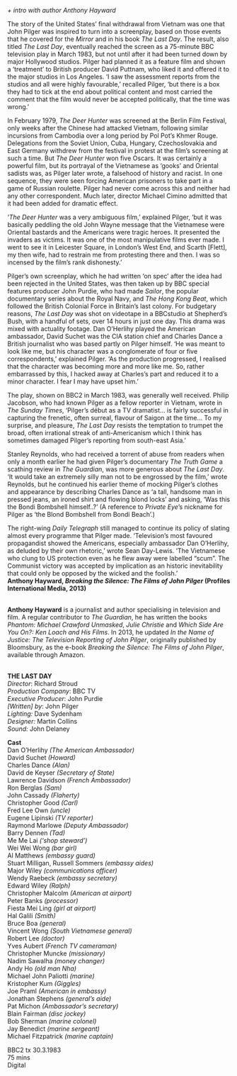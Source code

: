 
_+ intro with author Anthony Hayward_

The story of the United States’ final withdrawal from Vietnam was one that John Pilger was inspired to turn into a screenplay, based on those events that he covered for the _Mirror_ and in his book _The Last Day_. The result, also titled _The Last Day_, eventually reached the screen as a 75-minute BBC television play in March 1983, but not until after it had been turned down by major Hollywood studios. Pilger had planned it as a feature film and shown a ‘treatment’ to British producer David Puttnam, who liked it and offered it to the major studios in Los Angeles. ‘I saw the assessment reports from the studios and all were highly favourable,’ recalled Pilger, ‘but there is a box they had to tick at the end about political content and most carried the comment that the film would never be accepted politically, that the time was wrong.’

In February 1979, _The Deer Hunter_ was screened at the Berlin Film Festival, only weeks after the Chinese had attacked Vietnam, following similar incursions from Cambodia over a long period by Pol Pot’s Khmer Rouge. Delegations from the Soviet Union, Cuba, Hungary, Czechoslovakia and East Germany withdrew from the festival in protest at the film’s screening at such a time. But _The Deer Hunter_ won five Oscars. It was certainly a powerful film, but its portrayal of the Vietnamese as ‘gooks’ and Oriental sadists was, as Pilger later wrote, a falsehood of history and racist. In one sequence, they were seen forcing American prisoners to take part in a game of Russian roulette. Pilger had never come across this and neither had any other correspondent. Much later, director Michael Cimino admitted that it had been added for dramatic effect.

‘_The Deer Hunter_ was a very ambiguous film,’ explained Pilger, ‘but it was basically peddling the old John Wayne message that the Vietnamese were Oriental bastards and the Americans were tragic heroes. It presented the invaders as victims. It was one of the most manipulative films ever made. I went to see it in Leicester Square, in London’s West End, and Scarth [Flett], my then wife, had to restrain me from protesting there and then. I was so incensed by the film’s rank dishonesty.’

Pilger’s own screenplay, which he had written ‘on spec’ after the idea had been rejected in the United States, was then taken up by BBC special features producer John Purdie, who had made _Sailor_, the popular documentary series about the Royal Navy, and _The Hong Kong Beat_, which followed the British Colonial Force in Britain’s last colony. For budgetary reasons, _The Last Day_ was shot on videotape in a BBCstudio at Shepherd’s Bush, with a handful of sets, over 14 hours in just one day. This drama was mixed with actuality footage. Dan O’Herlihy played the American ambassador, David Suchet was the CIA station chief and Charles Dance a British journalist who was based partly on Pilger himself. ‘He was meant to look like me, but his character was a conglomerate of four or five correspondents,’ explained Pilger. ‘As the production progressed, I realised that the character was becoming more and more like me. So, rather embarrassed by this, I hacked away at Charles’s part and reduced it to a minor character. I fear I may have upset him.’

The play, shown on BBC2 in March 1983, was generally well received. Philip Jacobson, who had known Pilger as a fellow reporter in Vietnam, wrote in _The Sunday Times_, ‘Pilger’s début as a TV dramatist… is fairly successful in capturing the frenetic, often surreal, flavour of Saigon at the time… To my surprise, and pleasure, _The Last Day_ resists the temptation to trumpet the broad, often irrational streak of anti-Americanism which I think has sometimes damaged Pilger’s reporting from south-east Asia.’

Stanley Reynolds, who had received a torrent of abuse from readers when only a month earlier he had given Pilger’s documentary _The Truth Game_ a scathing review in _The Guardian_, was more generous about _The Last Day_. ‘It would take an extremely silly man not to be engrossed by the film,’ wrote Reynolds, but he continued his earlier theme of mocking Pilger’s clothes and appearance by describing Charles Dance as ‘a tall, handsome man in pressed jeans, an ironed shirt and flowing blond locks’ and asking, ‘Was this the Bondi Bombshell himself..?’ (A reference to _Private Eye_’s nickname for Pilger as ‘the Blond Bombshell from Bondi Beach’.)

The right-wing _Daily Telegraph_ still managed to continue its policy of slating almost every programme that Pilger made. ‘Television’s most favoured propagandist showed the Americans, especially ambassador Dan O’Herlihy, as deluded by their own rhetoric,’ wrote Sean Day-Lewis. ‘The Vietnamese who clung to US protection even as he flew away were labelled “scum”. The Communist victory was accepted by implication as an historic inevitability that could only be opposed by the wicked and the foolish.’  
**Anthony Hayward, _Breaking the Silence: The Films of John Pilger_ (Profiles International Media, 2013)**  
<br>

**Anthony Hayward** is a journalist and author specialising in television and film. A regular contributor to _The Guardian_, he has written the books _Phantom: Michael Crawford Unmasked_, _Julie Christie_ and _Which Side Are You On?: Ken Loach and His Films_. In 2013, he updated _In the Name of Justice: The Television Reporting of John Pilger_, originally published by Bloomsbury, as the e-book _Breaking the Silence: The Films of John Pilger_, available through Amazon.
<br><br>

**THE LAST DAY**  
_Director_: Richard Stroud  
_Production Company_: BBC TV  
_Executive Producer_: John Purdie  
_[Written] by_: John Pilger<br>
_Lighting:_ Dave Sydenham<br>
_Designer:_ Martin Collins<br>
_Sound:_ John Delaney<br>

**Cast**<br>
Dan O’Herlihy _(The American Ambassador)_  
David Suchet _(Howard)_  
Charles Dance _(Alan)_<br>
David de Keyser _(Secretary of State)_<br>
Lawrence Davidson _(French Ambassador)_<br>
Ron Berglas _(Sam)_<br>
John Cassady _(Flaherty)_<br>
Christopher Good _(Carl)_<br>
Fred Lee Own _(uncle)_<br>
Eugene Lipinski _(TV reporter)_<br>
Raymond Marlowe _(Deputy Ambassador)_<br>
Barry Dennen _(Tad)_<br>
Me Me Lai _(‘shop steward’)_<br>
Wei Wei Wong _(bar girl)_<br>
Al Matthews _(embassy guard)_<br>
Stuart Milligan, Russell Sommers _(embassy aides)_<br>
Major Wiley _(communications officer)_<br>
Wendy Raebeck _(embassy secretary)_<br>
Edward Wiley _(Ralph)_<br>
Christopher Malcolm _(American at airport)_<br>
Peter Banks _(processor)_<br>
Fiesta Mei Ling _(girl at airport)_<br>
Hal Galili _(Smith)_<br>
Bruce Boa _(general)_<br>
Vincent Wong _(South Vietnamese general)_<br>
Robert Lee _(doctor)_<br>
Yves Aubert _(French TV cameraman)_<br>
Christopher Muncke _(missionary)_<br>
Nadim Sawalha _(money changer)_<br>
Andy Ho _(old man Nha)_<br>
Michael John Paliotti _(marine)_<br>
Kristopher Kum _(Giggles)_<br>
Joe Praml _(American in embassy)_<br>
Jonathan Stephens _(general’s aide)_<br>
Pat Michon _(Ambassador’s secretary)_<br>
Blain Fairman _(disc jockey)_<br>
Bob Sherman _(marine colonel)_<br>
Jay Benedict _(marine sergeant)_<br>
Michael Fitzpatrick _(marine captain)_<br>

BBC2 tx 30.3.1983<br>
75 mins<br>
Digital<br>
<br><br>
<!--stackedit_data:
eyJoaXN0b3J5IjpbMTgxMjY0ODI4M119
-->